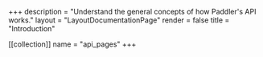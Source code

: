 +++
description = "Understand the general concepts of how Paddler's API works."
layout = "LayoutDocumentationPage"
render = false
title = "Introduction"

[[collection]]
name = "api_pages"
+++
